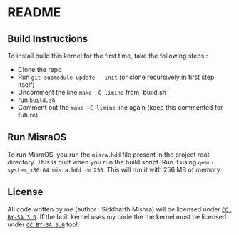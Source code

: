 # README

## Build Instructions
To install build this kernel for the first time, take the following steps : 
- Clone the repo
- Run `git submodule update --init` (or clone recursively in first step itself)
- Uncomment the line `make -C limine` from `build.sh``
- run `build.sh`
- Comment out the `make -C limine` line again (keep this commented for future)

## Run MisraOS
To run MisraOS, you run the `misra.hdd` file present in the project root directory. This is built when you run the build script. Run it using
`qemu-system_x86-64 misra.hdd -m 256`. This will run it with 256 MB of memory.

## License
All code written by me (author : Siddharth Mishra) will be licensed under [`CC BY-SA 3.0`](https://creativecommons.org/licenses/by-sa/3.0/). If the built kernel uses my code the the kernel must be licensed under [`CC BY-SA 3.0`](https://creativecommons.org/licenses/by-sa/3.0/) too!
